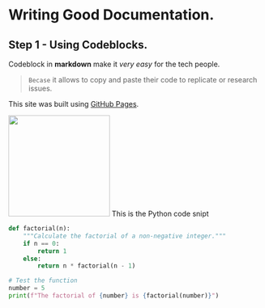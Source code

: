 # Writing Good Documentation.

## Step 1 - Using Codeblocks.

Codeblock in **markdown** make it *very easy* for the tech people.

>`Becase` it allows to copy and paste their code to replicate or research issues.

This site was built using [GitHub Pages](https://pages.github.com/).

<!-- ![This is the sample image](https://github.com/wiskky/github-docs-example/assets/19255446/3281e2e1-db67-43bc-a541-2bad64293d20) -->
<img width="200px" src="https://github.com/wiskky/github-docs-example/assets/19255446/3281e2e1-db67-43bc-a541-2bad64293d20" />
This is the Python code snipt

```python
def factorial(n):
    """Calculate the factorial of a non-negative integer."""
    if n == 0:
        return 1
    else:
        return n * factorial(n - 1)

# Test the function
number = 5
print(f"The factorial of {number} is {factorial(number)}")

```
